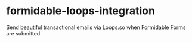 # formidable-loops-integration
Send beautiful transactional emails via Loops.so when Formidable Forms are submitted
